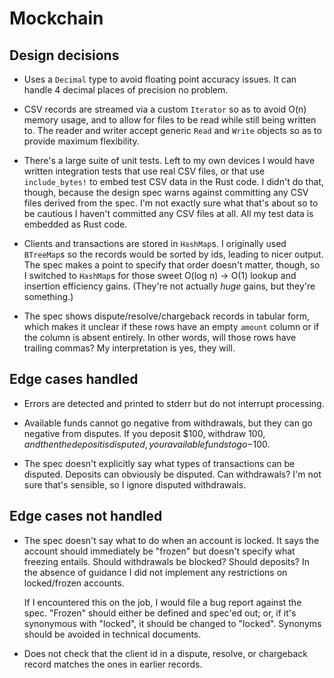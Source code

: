# Mockchain

## Design decisions

- Uses a `Decimal` type to avoid floating point accuracy issues. It can handle 4 decimal places of
  precision no problem.

- CSV records are streamed via a custom `Iterator` so as to avoid O(n) memory usage, and to allow
  for files to be read while still being written to. The reader and writer accept generic `Read` and
  `Write` objects so as to provide maximum flexibility.

- There's a large suite of unit tests. Left to my own devices I would have written integration tests
  that use real CSV files, or that use `include_bytes!` to embed test CSV data in the Rust code. I
  didn't do that, though, because the design spec warns against committing any CSV files derived
  from the spec. I'm not exactly sure what that's about so to be cautious I haven't committed any
  CSV files at all. All my test data is embedded as Rust code.

- Clients and transactions are stored in `HashMap`s. I originally used `BTreeMap`s so the records
  would be sorted by ids, leading to nicer output. The spec makes a point to specify that order
  doesn't matter, though, so I switched to `HashMap`s for those sweet O(log n) -> O(1) lookup and
  insertion efficiency gains. (They're not actually *huge* gains, but they're something.)

- The spec shows dispute/resolve/chargeback records in tabular form, which makes it unclear if these
  rows have an empty `amount` column or if the column is absent entirely. In other words, will those
  rows have trailing commas? My interpretation is yes, they will.

## Edge cases handled

- Errors are detected and printed to stderr but do not interrupt processing.

- Available funds cannot go negative from withdrawals, but they can go negative from disputes. If
  you deposit $100, withdraw $100, and then the deposit is disputed, your available funds to go
  -$100.

- The spec doesn't explicitly say what types of transactions can be disputed. Deposits can obviously
  be disputed. Can withdrawals? I'm not sure that's sensible, so I ignore disputed withdrawals.

## Edge cases not handled

- The spec doesn't say what to do when an account is locked. It says the account should immediately
  be "frozen" but doesn't specify what freezing entails. Should withdrawals be blocked? Should
  deposits? In the absence of guidance I did not implement any restrictions on locked/frozen
  accounts.

  If I encountered this on the job, I would file a bug report against the spec. "Frozen" should
  either be defined and spec'ed out; or, if it's synonymous with "locked", it should be changed to
  "locked". Synonyms should be avoided in technical documents.

- Does not check that the client id in a dispute, resolve, or chargeback record matches the ones in
  earlier records.
